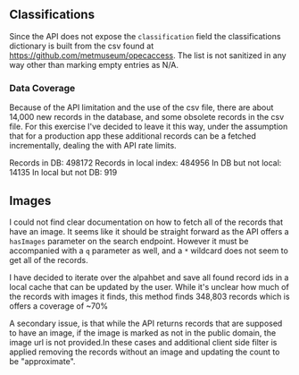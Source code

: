 ## Classifications

Since the API does not expose the `classification` field the classifications dictionary is built from the csv found at https://github.com/metmuseum/opecaccess. The list is not sanitized in any way other than marking empty entries as N/A.

### Data Coverage

Because of the API limitation and the use of the csv file, there are about 14,000 new records in the database, and some obsolete records in the csv file. For this exercise I've decided to leave it this way, under the assumption that for a production app these additional records can be a fetched incrementally, dealing the with API rate limits.

Records in DB: 498172
Records in local index: 484956
In DB but not local: 14135
In local but not DB: 919

## Images

I could not find clear documentation on how to fetch all of the records that have an image. It seems like it should be straight forward as the API offers a `hasImages` parameter on the search endpoint. However it must be accompanied with a `q` parameter as well, and a `*` wildcard does not seem to get all of the records.

I have decided to iterate over the alpahbet and save all found record ids in a local cache that can be updated by the user. While it's unclear how much of the records with images it finds, this method finds 348,803 records which is offers a coverage of ~70%

A secondary issue, is that while the API returns records that are supposed to have an image, if the image is marked as not in the public domain, the image url is not provided.In these cases and additional client side filter is applied removing the records without an image and updating the count to be "approximate".
